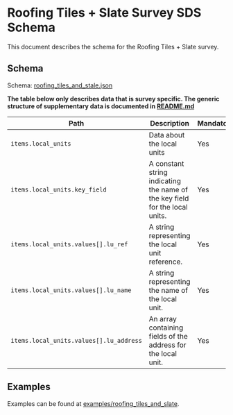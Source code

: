 # Roofing Tiles + Slate Survey SDS Schema

This document describes the schema for the Roofing Tiles + Slate survey.

## Schema

Schema: [roofing_tiles_and_stale.json](schemas/roofing_tiles_and_slate.json)

**The table below only describes data that is survey specific. The generic structure of supplementary data is documented in [README.md](docs/README.md)**

| Path                                    | Description                                                                           | Mandatory |
|-----------------------------------------|---------------------------------------------------------------------------------------|-----------|
| `items.local_units`                     | Data about the local units                                                            | Yes       |
| `items.local_units.key_field`           | A constant string indicating the name of the key field for the local units.           | Yes       |
| `items.local_units.values[].lu_ref`     | A string representing the local unit reference.                                       | Yes       |
| `items.local_units.values[].lu_name`    | A string representing the name of the local unit.                                     | Yes       |
| `items.local_units.values[].lu_address` | An array containing fields of the address for the local unit.                         | Yes       |

## Examples

Examples can be found at [examples/roofing_tiles_and_slate](examples/roofing_tiles_and_slate).
